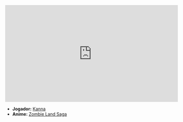 <iframe width="560" height="315" src="https://www.youtube.com/embed/jDHGwnVWpJA?si=kt11iIYQfAhzifWy" title="YouTube video player" frameborder="0" allow="accelerometer; autoplay; clipboard-write; encrypted-media; gyroscope; picture-in-picture; web-share" referrerpolicy="strict-origin-when-cross-origin" allowfullscreen></iframe>

- **Jogador:** [Kanna](../Membros/Kanna.md)
- **Anime:** [Zombie Land Saga](../Animes/Zombie%20Land%20Saga.md)